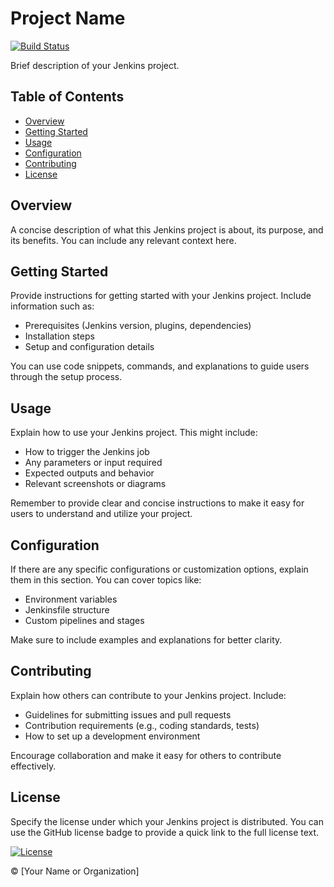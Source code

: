 # Project Name

[![Build Status](https://jenkins.example.com/buildStatus/icon?job=Your-Job-Name)](https://jenkins.example.com/job/Your-Job-Name/)

Brief description of your Jenkins project.

## Table of Contents

- [Overview](#overview)
- [Getting Started](#getting-started)
- [Usage](#usage)
- [Configuration](#configuration)
- [Contributing](#contributing)
- [License](#license)

## Overview

A concise description of what this Jenkins project is about, its purpose, and its benefits. You can include any relevant context here.

## Getting Started

Provide instructions for getting started with your Jenkins project. Include information such as:

- Prerequisites (Jenkins version, plugins, dependencies)
- Installation steps
- Setup and configuration details

You can use code snippets, commands, and explanations to guide users through the setup process.

## Usage

Explain how to use your Jenkins project. This might include:

- How to trigger the Jenkins job
- Any parameters or input required
- Expected outputs and behavior
- Relevant screenshots or diagrams

Remember to provide clear and concise instructions to make it easy for users to understand and utilize your project.

## Configuration

If there are any specific configurations or customization options, explain them in this section. You can cover topics like:

- Environment variables
- Jenkinsfile structure
- Custom pipelines and stages

Make sure to include examples and explanations for better clarity.

## Contributing

Explain how others can contribute to your Jenkins project. Include:

- Guidelines for submitting issues and pull requests
- Contribution requirements (e.g., coding standards, tests)
- How to set up a development environment

Encourage collaboration and make it easy for others to contribute effectively.

## License

Specify the license under which your Jenkins project is distributed. You can use the GitHub license badge to provide a quick link to the full license text.

[![License](https://img.shields.io/badge/license-MIT-blue.svg)](LICENSE)

© [Your Name or Organization]
